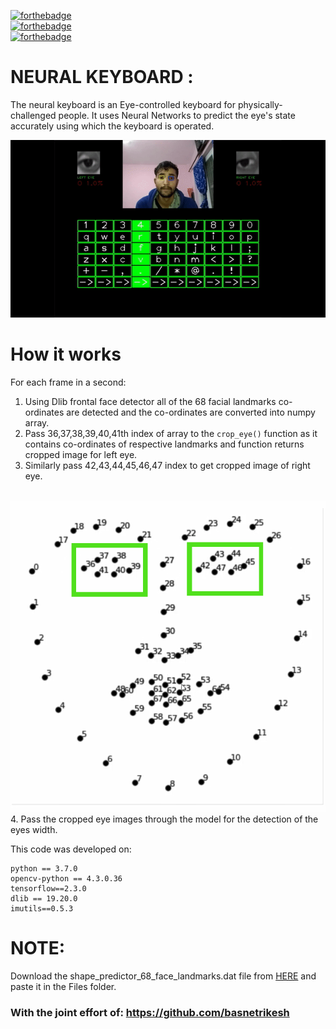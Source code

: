 [![forthebadge](https://forthebadge.com/images/badges/check-it-out.svg)](https://forthebadge.com)<br>
[![forthebadge](https://forthebadge.com/images/badges/built-with-love.svg)](https://forthebadge.com)<br>
[![forthebadge](https://forthebadge.com/images/badges/made-with-python.svg)](https://forthebadge.com)

# NEURAL KEYBOARD : 

The neural keyboard is an Eye-controlled keyboard for physically-challenged people. 
It uses Neural Networks to predict the eye's state accurately using which the keyboard is operated.


![Alt text](nk.gif)

# How it works
For each frame in a second:
1. Using Dlib frontal face detector all of the 68 facial landmarks co-ordinates are detected and the co-ordinates are converted into numpy array.
2. Pass 36,37,38,39,40,41th index of array to the ```crop_eye()```
function as it contains co-ordinates of respective landmarks and function returns cropped image for left eye.
3. Similarly pass 42,43,44,45,46,47 index to get cropped image of right eye.
<br>
<img src="FILES\crop.png">
4. Pass the cropped eye images through the model for the detection of the eyes width.<br>

This code was developed on: 
```
python == 3.7.0
opencv-python == 4.3.0.36
tensorflow==2.3.0
dlib == 19.20.0
imutils==0.5.3
```

# NOTE:
 Download the shape_predictor_68_face_landmarks.dat file from [HERE](https://drive.google.com/drive/folders/1sBn-qxZW-cJC8epR0z63Kz3uwnS8SjZF?usp=sharing) and paste it in the Files folder. 

### With the joint effort of: https://github.com/basnetrikesh

<!-- ![visitors](https://visitor-badge.glitch.me/badge?page_id=page.https://github.com/R4j4n/Neural-Keyboard) -->